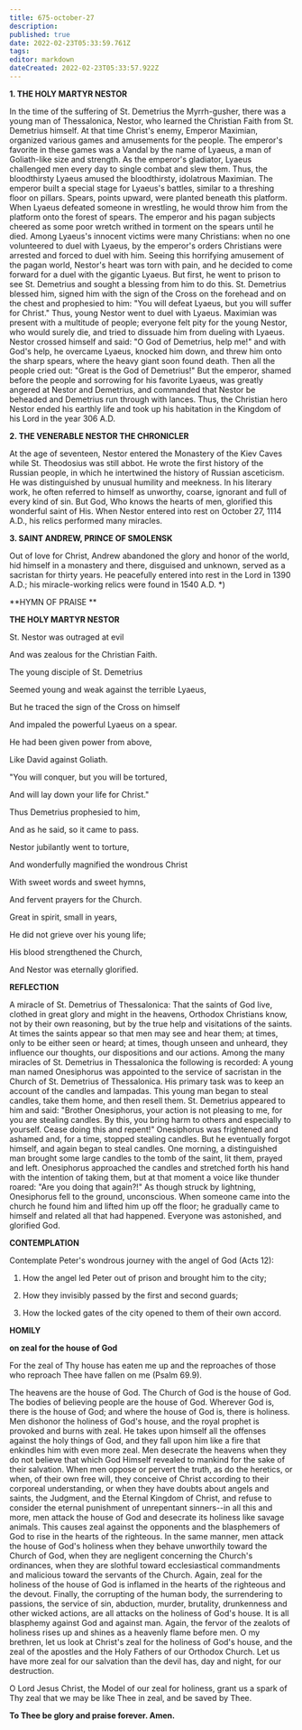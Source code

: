 ```yaml
---
title: 675-october-27
description: 
published: true
date: 2022-02-23T05:33:59.761Z
tags: 
editor: markdown
dateCreated: 2022-02-23T05:33:57.922Z
---
```



**1. THE HOLY MARTYR NESTOR**
 

In the time of the suffering of St. Demetrius the Myrrh-gusher, there was a young man of Thessalonica, Nestor, who learned the Christian Faith from St. Demetrius himself. At that time Christ's enemy, Emperor Maximian, organized various games and amusements for the people. The emperor's favorite in these games was a Vandal by the name of Lyaeus, a man of Goliath-like size and strength. As the emperor's gladiator, Lyaeus challenged men every day to single combat and slew them. Thus, the bloodthirsty Lyaeus amused the bloodthirsty, idolatrous Maximian. The emperor built a special stage for Lyaeus's battles, similar to a threshing floor on pillars. Spears, points upward, were planted beneath this platform. When Lyaeus defeated someone in wrestling, he would throw him from the platform onto the forest of spears. The emperor and his pagan subjects cheered as some poor wretch writhed in torment on the spears until he died. Among Lyaeus's innocent victims were many Christians: when no one volunteered to duel with Lyaeus, by the emperor's orders Christians were arrested and forced to duel with him. Seeing this horrifying amusement of the pagan world, Nestor's heart was torn with pain, and he decided to come forward for a duel with the gigantic Lyaeus. But first, he went to prison to see St. Demetrius and sought a blessing from him to do this. St. Demetrius blessed him, signed him with the sign of the Cross on the forehead and on the chest and prophesied to him: "You will defeat Lyaeus, but you will suffer for Christ." Thus, young Nestor went to duel with Lyaeus. Maximian was present with a multitude of people; everyone felt pity for the young Nestor, who would surely die, and tried to dissuade him from dueling with Lyaeus. Nestor crossed himself and said: "O God of Demetrius, help me!" and with God's help, he overcame Lyaeus, knocked him down, and threw him onto the sharp spears, where the heavy giant soon found death. Then all the people cried out: "Great is the God of Demetrius!" But the emperor, shamed before the people and sorrowing for his favorite Lyaeus, was greatly angered at Nestor and Demetrius, and commanded that Nestor be beheaded and Demetrius run through with lances. Thus, the Christian hero Nestor ended his earthly life and took up his habitation in the Kingdom of his Lord in the year 306 A.D.

**2. THE VENERABLE NESTOR THE CHRONICLER**

At the age of seventeen, Nestor entered the Monastery of the Kiev Caves while St. Theodosius was still abbot. He wrote the first history of the Russian people, in which he intertwined the history of Russian asceticism. He was distinguished by unusual humility and meekness. In his literary work, he often referred to himself as unworthy, coarse, ignorant and full of every kind of sin. But God, Who knows the hearts of men, glorified this wonderful saint of His. When Nestor entered into rest on October 27, 1114 A.D., his relics performed many miracles.

**3. SAINT ANDREW, PRINCE OF SMOLENSK**

Out of love for Christ, Andrew abandoned the glory and honor of the world, hid himself in a monastery and there, disguised and unknown, served as a sacristan for thirty years. He peacefully entered into rest in the Lord in 1390 A.D.; his miracle-working relics were found in 1540 A.D. *)

**HYMN OF PRAISE
 **

**THE HOLY MARTYR NESTOR**

St. Nestor was outraged at evil

And was zealous for the Christian Faith.
 

The young disciple of St. Demetrius
 

Seemed young and weak against the terrible Lyaeus,
 

But he traced the sign of the Cross on himself
 

And impaled the powerful Lyaeus on a spear.
 

He had been given power from above,
 

Like David against Goliath.
 

"You will conquer, but you will be tortured,
 

And will lay down your life for Christ."
 

Thus Demetrius prophesied to him,
 

And as he said, so it came to pass.
 

Nestor jubilantly went to torture,
 

And wonderfully magnified the wondrous Christ
 

With sweet words and sweet hymns, 
 

And fervent prayers for the Church.
 

Great in spirit, small in years,
 

He did not grieve over his young life;
 

His blood strengthened the Church,
 

And Nestor was eternally glorified.

 
**REFLECTION**

A miracle of St. Demetrius of Thessalonica: That the saints of God live, clothed in great glory and might in the heavens, Orthodox Christians know, not by their own reasoning, but by the true help and visitations of the saints. At times the saints appear so that men may see and hear them; at times, only to be either seen or heard; at times, though unseen and unheard, they influence our thoughts, our dispositions and our actions. Among the many miracles of St. Demetrius in Thessalonica the following is recorded: A young man named Onesiphorus was appointed to the service of sacristan in the Church of St. Demetrius of Thessalonica. His primary task was to keep an account of the candles and lampadas. This young man began to steal candles, take them home, and then resell them. St. Demetrius appeared to him and said: "Brother Onesiphorus, your action is not pleasing to me, for you are stealing candles. By this, you bring harm to others and especially to yourself. Cease doing this and repent!" Onesiphorus was frightened and ashamed and, for a time, stopped stealing candles. But he eventually forgot himself, and again began to steal candles. One morning, a distinguished man brought some large candles to the tomb of the saint, lit them, prayed and left. Onesiphorus approached the candles and stretched forth his hand with the intention of taking them, but at that moment a voice like thunder roared: "Are you doing that again?!" As though struck by lightning, Onesiphorus fell to the ground, unconscious. When someone came into the church he found him and lifted him up off the floor; he gradually came to himself and related all that had happened. Everyone was astonished, and glorified God.



**CONTEMPLATION**

Contemplate Peter's wondrous journey with the angel of God (Acts 12):
 

1.  How the angel led Peter out of prison and brought him to the city;
 

1.  How they invisibly passed by the first and second guards;
 

1.  How the locked gates of the city opened to them of their own accord.



**HOMILY**

**on zeal for the house of God**

For the zeal of Thy house has eaten me up and the reproaches of those who reproach Thee have fallen on me (Psalm 69.9).

The heavens are the house of God. The Church of God is the house of God. The bodies of believing people are the house of God. Wherever God is, there is the house of God; and where the house of God is, there is holiness. Men dishonor the holiness of God's house, and the royal prophet is provoked and burns with zeal. He takes upon himself all the offenses against the holy things of God, and they fall upon him like a fire that enkindles him with even more zeal. Men desecrate the heavens when they do not believe that which God Himself revealed to mankind for the sake of their salvation. When men oppose or pervert the truth, as do the heretics, or when, of their own free will, they conceive of Christ according to their corporeal understanding, or when they have doubts about angels and saints, the Judgment, and the Eternal Kingdom of Christ, and refuse to consider the eternal punishment of unrepentant sinners--in all this and more, men attack the house of God and desecrate its holiness like savage animals. This causes zeal against the opponents and the blasphemers of God to rise in the hearts of the righteous. In the same manner, men attack the house of God's holiness when they behave unworthily toward the Church of God, when they are negligent concerning the Church's ordinances, when they are slothful toward ecclesiastical commandments and malicious toward the servants of the Church. Again, zeal for the holiness of the house of God is inflamed in the hearts of the righteous and the devout. Finally, the corrupting of the human body, the surrendering to passions, the service of sin, abduction, murder, brutality, drunkenness and other wicked actions, are all attacks on the holiness of God's house. It is all blasphemy against God and against man. Again, the fervor of the zealots of holiness rises up and shines as a heavenly flame before men. O my brethren, let us look at Christ's zeal for the holiness of God's house, and the zeal of the apostles and the Holy Fathers of our Orthodox Church. Let us have more zeal for our salvation than the devil has, day and night, for our destruction.

O Lord Jesus Christ, the Model of our zeal for holiness, grant us a spark of Thy zeal that we may be like Thee in zeal, and be saved by Thee.

**To Thee be glory and praise forever. Amen.**
